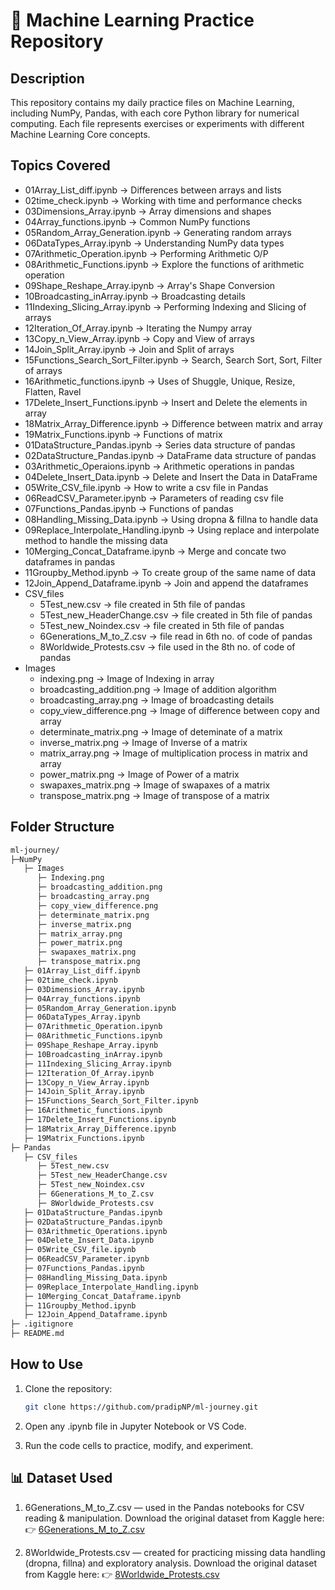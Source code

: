 # 📌 Machine Learning Practice Repository

## Description
This repository contains my daily practice files on Machine Learning, including NumPy, Pandas, with each core Python library for numerical computing. Each file represents exercises or experiments with different Machine Learning Core concepts.

## Topics Covered
- 01Array_List_diff.ipynb → Differences between arrays and lists  
- 02time_check.ipynb → Working with time and performance checks  
- 03Dimensions_Array.ipynb → Array dimensions and shapes  
- 04Array_functions.ipynb → Common NumPy functions  
- 05Random_Array_Generation.ipynb → Generating random arrays  
- 06DataTypes_Array.ipynb → Understanding NumPy data types
- 07Arithmetic_Operation.ipynb → Performing Arithmetic O/P
- 08Arithmetic_Functions.ipynb → Explore the functions of arithmetic operation
- 09Shape_Reshape_Array.ipynb → Array's Shape Conversion
- 10Broadcasting_inArray.ipynb → Broadcasting details
- 11Indexing_Slicing_Array.ipynb → Performing Indexing and Slicing of arrays
- 12Iteration_Of_Array.ipynb → Iterating the Numpy array
- 13Copy_n_View_Array.ipynb → Copy and View of arrays
- 14Join_Split_Array.ipynb → Join and Split of arrays
- 15Functions_Search_Sort_Filter.ipynb → Search, Search Sort, Sort, Filter of arrays
- 16Arithmetic_functions.ipynb → Uses of Shuggle, Unique, Resize, Flatten, Ravel
- 17Delete_Insert_Functions.ipynb → Insert and Delete the elements in array
- 18Matrix_Array_Difference.ipynb → Difference between matrix and array
- 19Matrix_Functions.ipynb → Functions of matrix
- 01DataStructure_Pandas.ipynb → Series data structure of pandas
- 02DataStructure_Pandas.ipynb → DataFrame data structure of pandas
- 03Arithmetic_Operaions.ipynb → Arithmetic operations in pandas
- 04Delete_Insert_Data.ipynb → Delete and Insert the Data in DataFrame
- 05Write_CSV_file.ipynb → How to write a csv file in Pandas
- 06ReadCSV_Parameter.ipynb → Parameters of reading csv file
- 07Functions_Pandas.ipynb → Functions of pandas
- 08Handling_Missing_Data.ipynb → Using dropna & fillna to handle data
- 09Replace_Interpolate_Handling.ipynb → Using replace and interpolate method to handle the missing data
- 10Merging_Concat_Dataframe.ipynb → Merge and concate two dataframes in pandas
- 11Groupby_Method.ipynb → To create group of the same name of data
- 12Join_Append_Dataframe.ipynb → Join and append the dataframes
- CSV_files
   - 5Test_new.csv → file created in 5th file of pandas
   - 5Test_new_HeaderChange.csv → file created in 5th file of pandas
   - 5Test_new_Noindex.csv → file created in 5th file of pandas
   - 6Generations_M_to_Z.csv → file read in 6th no. of code of pandas
   - 8Worldwide_Protests.csv → file used in the 8th no. of code of pandas
- Images
   - indexing.png → Image of Indexing in array
   - broadcasting_addition.png → Image of addition algorithm
   - broadcasting_array.png → Image of broadcasting details
   - copy_view_difference.png → Image of difference between copy and array
   - determinate_matrix.png → Image of deteminate of a matrix
   - inverse_matrix.png → Image of Inverse of a matrix
   - matrix_array.png → Image of multiplication process in matrix and array
   - power_matrix.png → Image of Power of a matrix
   - swapaxes_matrix.png → Image of swapaxes of a matrix
   - transpose_matrix.png → Image of transpose of a matrix

## Folder Structure
``` bash
ml-journey/
├─NumPy
   ├─ Images
      ├─ Indexing.png
      ├─ broadcasting_addition.png
      ├─ broadcasting_array.png
      ├─ copy_view_difference.png
      ├─ determinate_matrix.png
      ├─ inverse_matrix.png
      ├─ matrix_array.png
      ├─ power_matrix.png
      ├─ swapaxes_matrix.png
      ├─ transpose_matrix.png
   ├─ 01Array_List_diff.ipynb
   ├─ 02time_check.ipynb
   ├─ 03Dimensions_Array.ipynb
   ├─ 04Array_functions.ipynb
   ├─ 05Random_Array_Generation.ipynb
   ├─ 06DataTypes_Array.ipynb
   ├─ 07Arithmetic_Operation.ipynb
   ├─ 08Arithmetic_Functions.ipynb
   ├─ 09Shape_Reshape_Array.ipynb
   ├─ 10Broadcasting_inArray.ipynb
   ├─ 11Indexing_Slicing_Array.ipynb
   ├─ 12Iteration_Of_Array.ipynb
   ├─ 13Copy_n_View_Array.ipynb
   ├─ 14Join_Split_Array.ipynb
   ├─ 15Functions_Search_Sort_Filter.ipynb
   ├─ 16Arithmetic_functions.ipynb
   ├─ 17Delete_Insert_Functions.ipynb
   ├─ 18Matrix_Array_Difference.ipynb
   ├─ 19Matrix_Functions.ipynb
├─ Pandas
   ├─ CSV_files
      ├─ 5Test_new.csv
      ├─ 5Test_new_HeaderChange.csv
      ├─ 5Test_new_Noindex.csv
      ├─ 6Generations_M_to_Z.csv
      ├─ 8Worldwide_Protests.csv
   ├─ 01DataStructure_Pandas.ipynb
   ├─ 02DataStructure_Pandas.ipynb
   ├─ 03Arithmetic_Operations.ipynb
   ├─ 04Delete_Insert_Data.ipynb
   ├─ 05Write_CSV_file.ipynb
   ├─ 06ReadCSV_Parameter.ipynb
   ├─ 07Functions_Pandas.ipynb
   ├─ 08Handling_Missing_Data.ipynb
   ├─ 09Replace_Interpolate_Handling.ipynb
   ├─ 10Merging_Concat_Dataframe.ipynb
   ├─ 11Groupby_Method.ipynb
   ├─ 12Join_Append_Dataframe.ipynb
├─ .igitignore
├─ README.md
```


## How to Use
1. Clone the repository:  
   ```bash
   git clone https://github.com/pradipNP/ml-journey.git
2. Open any .ipynb file in Jupyter Notebook or VS Code.

3. Run the code cells to practice, modify, and experiment.


## 📊 Dataset Used

1. 6Generations_M_to_Z.csv — used in the Pandas notebooks for CSV reading & manipulation.
   Download the original dataset from Kaggle here:
   👉 [6Generations_M_to_Z.csv](https://www.kaggle.com/datasets/pradeepkumarkohar/generation-detail)


2. 8Worldwide_Protests.csv — created for practicing missing data handling (dropna, fillna) and exploratory analysis.
   Download the original dataset from Kaggle here:
   👉 [8Worldwide_Protests.csv](https://www.kaggle.com/datasets/pradeepkumarkohar/global-protests-dataset-19702025)  


